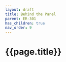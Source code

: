 ```yaml
---
layout: draft
title: Behind the Panel
parent: ER-301
has_children: true
nav_order: 9
---
```


# {{page.title}}
